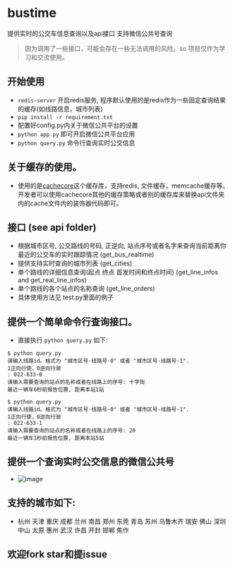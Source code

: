 # bustime
提供实时的公交车信息查询以及api接口 支持微信公共号查询
>  因为调用了一些接口，可能会存在一些无法调用的风险。so 项目仅作为学习和交流使用。

## 开始使用
- `redis-server` 开启redis服务, 程序默认使用的是redis作为一些固定查询结果的缓存(如线路信息，城市列表)
- `pip install -r requirement.txt`
- 配置好config.py内关于微信公共平台的设置
- `python app.py` 即可开启微信公共平台应用
- `python query.py` 命令行查询实时公交信息

## 关于缓存的使用。
- 使用的是[cachecore](https://github.com/core/cachecore)这个缓存库，支持redis, 文件缓存，memcache缓存等。开发者可以使用cachecore其他的缓存策略或者别的缓存库来替换api文件夹内的cache文件内的装饰器代码即可。

## 接口 (see api folder)
- 根据城市区号, 公交路线的号码, 正逆向, 站点序号或者名字来查询当前距离你最近的公交车的实时跟踪情况 (get_bus_realtime)
- 提供支持实时查询的城市列表 (get_cities)
- 单个路线的详细信息查询(起点 终点 首发时间和终点时间) (get_line_infos and get_real_line_infos)
- 单个路线的各个站点的名称查询 (get_line_orders)
- 具体使用方法见 test.py里面的例子

## 提供一个简单命令行查询接口。
- 直接执行 `python query.py` 如下:
```shell
$ python query.py
请输入线路id。格式为 "城市区号-线路号-0" 或者 "城市区号-线路号-1".
1正向行使，0逆向行驶
: 022-633-0
请输入需要查询的站点的名称或者在线路上的序号: 十字街
最近一辆车6秒前报告位置, 距离本站1站

$ python query.py
请输入线路id。格式为 "城市区号-线路号-0" 或者 "城市区号-线路号-1".
1正向行使，0逆向行驶
: 022-633-1
请输入需要查询的站点的名称或者在线路上的序号: 20
最近一辆车1秒前报告位置, 距离本站5站

```


## 提供一个查询实时公交信息的微信公共号
- ![image](https://raw.githubusercontent.com/no13bus/bustime/master/weixin.jpg)

## 支持的城市如下:
- 杭州 天津 重庆 成都 兰州 南昌 郑州 东莞 青岛 苏州 乌鲁木齐 瑞安 佛山 深圳 中山 太原 惠州 武汉 许昌 开封 邯郸 焦作

## 欢迎fork star和提issue

